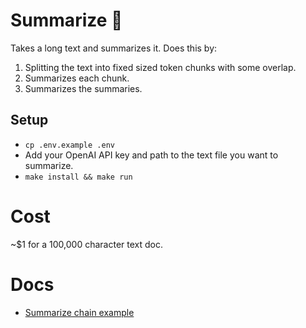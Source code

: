 # Summarize :open_book:
Takes a long text and summarizes it.  Does this by:
1. Splitting the text into fixed sized token chunks with some overlap.
1. Summarizes each chunk.
1. Summarizes the summaries.

## Setup
- `cp .env.example .env`
- Add your OpenAI API key and path to the text file you want to summarize.
- `make install && make run`

# Cost
~$1 for a 100,000 character text doc.

# Docs
- [Summarize chain example](https://python.langchain.com/en/latest/modules/chains/index_examples/summarize.html)